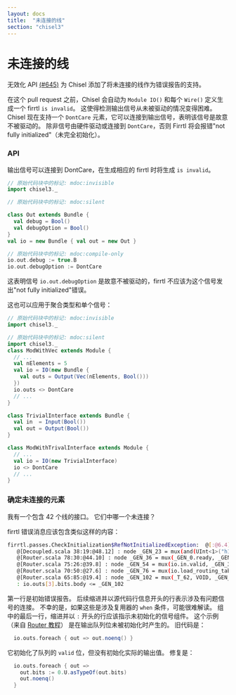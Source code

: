 ```yaml
---
layout: docs
title:  "未连接的线"
section: "chisel3"
---
```


# 未连接的线

无效化 API [(#645)](https://github.com/freechipsproject/chisel3/pull/645) 为 Chisel 添加了将未连接的线作为错误报告的支持。

在这个 pull request 之前，Chisel 会自动为 `Module IO()` 和每个 `Wire()` 定义生成一个 firrtl `is invalid`。
这使得检测输出信号从未被驱动的情况变得困难。
Chisel 现在支持一个 `DontCare` 元素，它可以连接到输出信号，表明该信号是故意不被驱动的。
除非信号由硬件驱动或连接到 `DontCare`，否则 Firrtl 将会报错"not fully initialized"（未完全初始化）。

### API

输出信号可以连接到 DontCare，在生成相应的 firrtl 时将生成 `is invalid`。

```scala
// 原始代码块中的标记: mdoc:invisible
import chisel3._
```
```scala
// 原始代码块中的标记: mdoc:silent

class Out extends Bundle { 
  val debug = Bool()
  val debugOption = Bool()
}
val io = new Bundle { val out = new Out }
```

```scala
// 原始代码块中的标记: mdoc:compile-only
io.out.debug := true.B
io.out.debugOption := DontCare
```

这表明信号 `io.out.debugOption` 是故意不被驱动的，firrtl 不应该为这个信号发出"not fully initialized"错误。

这也可以应用于聚合类型和单个信号：

```scala
// 原始代码块中的标记: mdoc:invisible
import chisel3._
```
```scala
// 原始代码块中的标记: mdoc:silent
import chisel3._
class ModWithVec extends Module {
  // ...
  val nElements = 5
  val io = IO(new Bundle {
    val outs = Output(Vec(nElements, Bool()))
  })
  io.outs <> DontCare
  // ...
}

class TrivialInterface extends Bundle {
  val in  = Input(Bool())
  val out = Output(Bool())
}

class ModWithTrivalInterface extends Module {
  // ...
  val io = IO(new TrivialInterface)
  io <> DontCare
  // ...
}
```

### 确定未连接的元素

我有一个包含 42 个线的接口。
它们中哪一个未连接？

firrtl 错误消息应该包含类似这样的内容：
```bash
firrtl.passes.CheckInitialization$RefNotInitializedException:  @[:@6.4] : [module Router]  Reference io is not fully initialized.
   @[Decoupled.scala 38:19:@48.12] : node _GEN_23 = mux(and(UInt<1>("h1"), eq(UInt<2>("h3"), _T_84)), _GEN_2, VOID) @[Decoupled.scala 38:19:@48.12]
   @[Router.scala 78:30:@44.10] : node _GEN_36 = mux(_GEN_0.ready, _GEN_23, VOID) @[Router.scala 78:30:@44.10]
   @[Router.scala 75:26:@39.8] : node _GEN_54 = mux(io.in.valid, _GEN_36, VOID) @[Router.scala 75:26:@39.8]
   @[Router.scala 70:50:@27.6] : node _GEN_76 = mux(io.load_routing_table_request.valid, VOID, _GEN_54) @[Router.scala 70:50:@27.6]
   @[Router.scala 65:85:@19.4] : node _GEN_102 = mux(_T_62, VOID, _GEN_76) @[Router.scala 65:85:@19.4]
   : io.outs[3].bits.body <= _GEN_102
```
第一行是初始错误报告。
后续缩进并以源代码行信息开头的行表示涉及有问题信号的连接。
不幸的是，如果这些是涉及复用器的 `when` 条件，可能很难解读。
组中的最后一行，缩进并以 `:` 开头的行应该指示未初始化的信号组件。
这个示例（来自 [Router 教程](https://github.com/ucb-bar/chisel-tutorial/blob/release/src/main/scala/examples/Router.scala)）
是在输出队列位未被初始化时产生的。
旧代码是：
```scala
  io.outs.foreach { out => out.noenq() }
```
它初始化了队列的 `valid` 位，但没有初始化实际的输出值。
修复是：
```scala
  io.outs.foreach { out =>
    out.bits := 0.U.asTypeOf(out.bits)
    out.noenq()
  }
```
